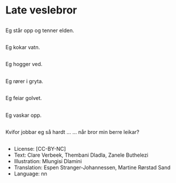 # Late veslebror

##
Eg står opp og tenner elden.

##
Eg kokar vatn.

##
Eg hogger ved.

##
Eg rører i gryta.

##
Eg feiar golvet.

##
Eg vaskar opp.

##
Kvifor jobbar eg så hardt ... ... når bror min berre leikar?

##
* License: [CC-BY-NC]
* Text: Clare Verbeek, Thembani Dladla, Zanele Buthelezi
* Illustration: Mlungisi Dlamini
* Translation: Espen Stranger-Johannessen, Martine Rørstad Sand
* Language: nn
